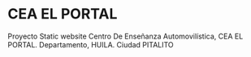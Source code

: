 # CEA EL PORTAL

 Proyecto Static website Centro De Enseñanza Automovilística, CEA EL PORTAL. 
 Departamento, HUILA. 
 Ciudad PITALITO
